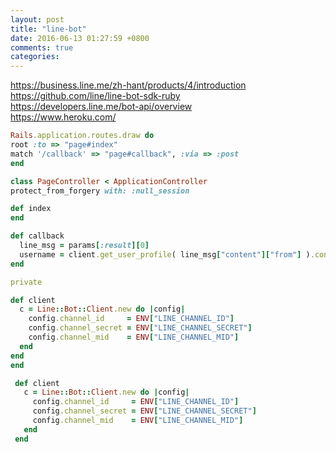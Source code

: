 ```yaml
---
layout: post
title: "line-bot"
date: 2016-06-13 01:27:59 +0800
comments: true
categories: 
---
```

https://business.line.me/zh-hant/products/4/introduction<br />
https://github.com/line/line-bot-sdk-ruby<br />
https://developers.line.me/bot-api/overview<br />
https://www.heroku.com/<br />

  ```ruby
Rails.application.routes.draw do
  root :to => "page#index"
  match '/callback' => "page#callback", :via => :post
end

class PageController < ApplicationController
  protect_from_forgery with: :null_session

  def index
  end

  def callback
    line_msg = params[:result][0]
    username = client.get_user_profile( line_msg["content"]["from"] ).contacts[0].display_name
  end

  private

  def client
    c = Line::Bot::Client.new do |config|
      config.channel_id     = ENV["LINE_CHANNEL_ID"]
      config.channel_secret = ENV["LINE_CHANNEL_SECRET"]
      config.channel_mid    = ENV["LINE_CHANNEL_MID"]
    end
  end
end

  ```
 ```ruby 
  def client
    c = Line::Bot::Client.new do |config|
      config.channel_id     = ENV["LINE_CHANNEL_ID"]
      config.channel_secret = ENV["LINE_CHANNEL_SECRET"]
      config.channel_mid    = ENV["LINE_CHANNEL_MID"]
    end
  end
 ```
